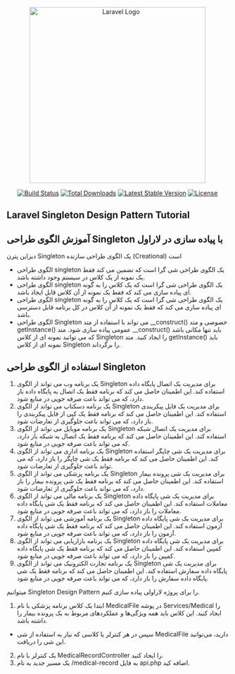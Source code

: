 <p align="center"><a href="https://laravel.com" target="_blank"><img src="https://raw.githubusercontent.com/laravel/art/master/logo-lockup/5%20SVG/2%20CMYK/1%20Full%20Color/laravel-logolockup-cmyk-red.svg" width="400" alt="Laravel Logo"></a></p>

<p align="center">
<a href="https://github.com/laravel/framework/actions"><img src="https://github.com/laravel/framework/workflows/tests/badge.svg" alt="Build Status"></a>
<a href="https://packagist.org/packages/laravel/framework"><img src="https://img.shields.io/packagist/dt/laravel/framework" alt="Total Downloads"></a>
<a href="https://packagist.org/packages/laravel/framework"><img src="https://img.shields.io/packagist/v/laravel/framework" alt="Latest Stable Version"></a>
<a href="https://packagist.org/packages/laravel/framework"><img src="https://img.shields.io/packagist/l/laravel/framework" alt="License"></a>
</p>

## Laravel Singleton Design Pattern Tutorial
## آموزش الگوی طراحی Singleton با پیاده سازی در لاراول

دیزاین پترن Singleton یک الگوی طراحی سازنده  (Creational) است

- الگوی طراحی singleton یک الگوی طراحی شی گرا است که تضمین می کند فقط یک نمونه از یک کلاس در سیستم وجود داشته باشد.
- الگوی طراحی singleton یک الگوی طراحی شی گرا است که یک کلاس را به گونه ای پیاده سازی می کند که فقط یک نمونه از آن کلاس قابل ایجاد باشد.
- الگوی طراحی singleton یک الگوی طراحی شی گرا است که یک کلاس را به گونه ای پیاده سازی می کند که فقط یک نمونه از آن کلاس در کل برنامه قابل دسترسی باشد.
- الگوی طراحی Singleton می تواند با استفاده از متد __construct() خصوصی و متد getInstance() عمومی پیاده سازی شود. متد __construct() باید تنها مکانی باشد که می توانید نمونه ای از کلاس Singleton را ایجاد کنید. متد getInstance() باید نمونه ای از کلاس Singleton را برگرداند.

## استفاده از الگوی طراحی Singleton

1. یک برنامه وب می تواند از الگوی Singleton برای مدیریت یک اتصال پایگاه داده استفاده کند. این اطمینان حاصل می کند که برنامه فقط یک اتصال به پایگاه داده باز دارد، که می تواند باعث صرفه جویی در منابع شود.
2. یک برنامه دسکتاپ می تواند از الگوی Singleton برای مدیریت یک فایل پیکربندی استفاده کند. این اطمینان حاصل می کند که برنامه فقط یک کپی از فایل پیکربندی را باز دارد، که می تواند باعث جلوگیری از تعارضات شود.
3. یک برنامه موبایل می تواند از الگوی Singleton برای مدیریت یک اتصال شبکه استفاده کند. این اطمینان حاصل می کند که برنامه فقط یک اتصال به شبکه باز دارد، که می تواند باعث صرفه جویی در منابع شود.
4. یک برنامه اداری می تواند از الگوی Singleton برای مدیریت یک شی چاپگر استفاده کند. این اطمینان حاصل می کند که برنامه فقط یک شی چاپگر را باز دارد، که می تواند باعث جلوگیری از تعارضات شود.
5. یک برنامه پزشکی می تواند از الگوی Singleton برای مدیریت یک شی پرونده بیمار استفاده کند. این اطمینان حاصل می کند که برنامه فقط یک شی پرونده بیمار را باز دارد، که می تواند باعث جلوگیری از تعارضات شود.
6. یک برنامه مالی می تواند از الگوی Singleton برای مدیریت یک شی پایگاه داده معاملات استفاده کند. این اطمینان حاصل می کند که برنامه فقط یک شی پایگاه داده معاملات را باز دارد، که می تواند باعث صرفه جویی در منابع شود.
7. یک برنامه آموزشی می تواند از الگوی Singleton برای مدیریت یک شی پایگاه داده آزمون استفاده کند. این اطمینان حاصل می کند که برنامه فقط یک شی پایگاه داده آزمون را باز دارد، که می تواند باعث صرفه جویی در منابع شود.
8. یک برنامه بازاریابی می تواند از الگوی Singleton برای مدیریت یک شی پایگاه داده کمپین استفاده کند. این اطمینان حاصل می کند که برنامه فقط یک شی پایگاه داده کمپین را باز دارد، که می تواند باعث صرفه جویی در منابع شود.
9. یک برنامه تجارت الکترونیک می تواند از الگوی Singleton برای مدیریت یک شی پایگاه داده سفارش استفاده کند. این اطمینان حاصل می کند که برنامه فقط یک شی پایگاه داده سفارش را باز دارد، که می تواند باعث صرفه جویی در منابع شود.

میتوانیم Singleton Design Pattern را برای پروژه لاراولی پیاده سازی کنیم.
1. ابتدا یک کلاس برنامه پزشکی با نام MedicalFile در پوشه Services/Medical را ایجاد کنید. این کلاس باید همه ویژگی‌ها و عملکردهای مربوط به یک پرونده بیمار را داشته باشد.
- سپس در هر کنترلر یا کلاسی که نیاز به استفاده از شی MedicalFile دارید، می‌توانید این شی را دریافت.
2. یک کنترلر با نام MedicalRecordController را ایجاد کنید.
3. یک مسیر جدید به نام /medical-record به فایل api.php اضافه کید.
